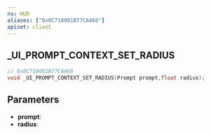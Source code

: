 ```yaml
---
ns: HUD
aliases: ["0x0C718001B77CA468"]
apiset: client
---
```

## _UI_PROMPT_CONTEXT_SET_RADIUS

```c
// 0x0C718001B77CA468
void _UI_PROMPT_CONTEXT_SET_RADIUS(Prompt prompt,float radius);
```


## Parameters
* **prompt**:
* **radius**: